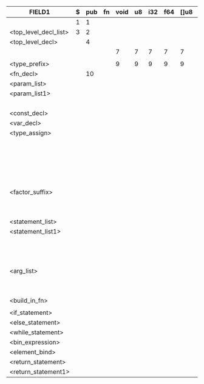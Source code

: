 |FIELD1               |$  |pub|fn |void|u8 |i32|f64|[]u8|?  |(  |)  |,  |:  |;  |const|var|=  |+  |-  |*  |/  |{  |}  |ifj|.  |<built_in_string>|if |else|while|&#124; |return|<binary_operator>|identifier|integer|float|string_literal|
|---------------------|---|---|---|----|---|---|---|----|---|---|---|---|---|---|-----|---|---|---|---|---|---|---|---|---|---|-----------------|---|----|-----|---|------|-----------------|----------|-------|-----|--------------|
|<program>            |1  |1  |   |    |   |   |   |    |   |   |   |   |   |   |1    |1  |   |   |   |   |   |   |   |   |   |                 |   |    |     |   |      |                 |          |       |     |              |
|<top_level_decl_list>|3  |2  |   |    |   |   |   |    |   |   |   |   |   |   |2    |2  |   |   |   |   |   |   |   |   |   |                 |   |    |     |   |      |                 |          |       |     |              |
|<top_level_decl>     |   |4  |   |    |   |   |   |    |   |   |   |   |   |   |5    |6  |   |   |   |   |   |   |   |   |   |                 |   |    |     |   |      |                 |          |       |     |              |
|<data-type>          |   |   |   |7   |7  |7  |7  |7   |7  |   |   |   |   |   |     |   |   |   |   |   |   |   |   |   |   |                 |   |    |     |   |      |                 |          |       |     |              |
|                     |   |   |   |    |   |   |   |    |   |   |   |   |   |   |     |   |   |   |   |   |   |   |   |   |   |                 |   |    |     |   |      |                 |          |       |     |              |
|<type_prefix>        |   |   |   |9   |9  |9  |9  |9   |8  |   |   |   |   |   |     |   |   |   |   |   |   |   |   |   |   |                 |   |    |     |   |      |                 |          |       |     |              |
|<fn_decl>            |   |10 |   |    |   |   |   |    |   |   |   |   |   |   |     |   |   |   |   |   |   |   |   |   |   |                 |   |    |     |   |      |                 |          |       |     |              |
|<param_list>         |   |   |   |    |   |   |   |    |   |   |12 |   |   |   |     |   |   |   |   |   |   |   |   |   |   |                 |   |    |     |   |      |                 |11        |       |     |              |
|<param_list1>        |   |   |   |    |   |   |   |    |   |   |14 |13 |   |   |     |   |   |   |   |   |   |   |   |   |   |                 |   |    |     |   |      |                 |          |       |     |              |
|<param>              |   |   |   |    |   |   |   |    |   |   |   |   |   |   |     |   |   |   |   |   |   |   |   |   |   |                 |   |    |     |   |      |                 |15        |       |     |              |
|<const_decl>         |   |   |   |    |   |   |   |    |   |   |   |   |   |   |16   |   |   |   |   |   |   |   |   |   |   |                 |   |    |     |   |      |                 |          |       |     |              |
|<var_decl>           |   |   |   |    |   |   |   |    |   |   |   |   |   |   |     |17 |   |   |   |   |   |   |   |   |   |                 |   |    |     |   |      |                 |          |       |     |              |
|<type_assign>        |   |   |   |    |   |   |   |    |   |   |   |   |18 |   |     |   |19 |   |   |   |   |   |   |   |   |                 |   |    |     |   |      |                 |          |       |     |              |
|<expression>         |   |   |   |    |   |   |   |    |   |20 |   |   |   |   |     |   |   |   |   |   |   |   |   |   |   |                 |   |    |     |   |      |                 |20        |20     |20   |20            |
|<expression1>        |   |   |   |    |   |   |   |    |   |   |23 |23 |   |23 |     |   |   |21 |22 |   |   |   |   |   |   |                 |   |    |     |   |      |23               |          |       |     |              |
|<term>               |   |   |   |    |   |   |   |    |   |24 |   |   |   |   |     |   |   |   |   |   |   |   |   |   |   |                 |   |    |     |   |      |                 |24        |24     |24   |24            |
|<term1>              |   |   |   |    |   |   |   |    |   |   |27 |27 |   |27 |     |   |   |27 |27 |25 |26 |   |   |   |   |                 |   |    |     |   |      |27               |          |       |     |              |
|<factor>             |   |   |   |    |   |   |   |    |   |31 |   |   |   |   |     |   |   |   |   |   |   |   |   |   |   |                 |   |    |     |   |      |                 |29        |28     |28   |30            |
|<factor_suffix>      |   |   |   |    |   |   |   |    |   |32 |33 |33 |   |33 |     |   |   |33 |33 |33 |33 |   |   |   |   |                 |   |    |     |   |      |33               |          |       |     |              |
|<number>             |   |   |   |    |   |   |   |    |   |   |   |   |   |   |     |   |   |   |   |   |   |   |   |   |   |                 |   |    |     |   |      |                 |          |34     |35   |              |
|<block>              |   |   |   |    |   |   |   |    |   |   |   |   |   |   |     |   |   |   |   |   |   |36 |   |   |   |                 |   |    |     |   |      |                 |          |       |     |              |
|<statement_list>     |   |   |   |    |   |   |   |    |   |   |   |   |   |   |37   |37 |   |   |   |   |   |   |   |   |   |                 |37 |    |37   |   |37    |                 |37        |       |     |              |
|<statement_list1>    |   |   |   |    |   |   |   |    |   |   |   |   |   |   |38   |38 |   |   |   |   |   |   |39 |   |   |                 |38 |    |38   |   |38    |                 |38        |       |     |              |
|<statement>          |   |   |   |    |   |   |   |    |   |   |   |   |   |   |40   |41 |   |   |   |   |   |   |   |   |   |                 |43 |    |44   |   |45    |                 |42        |       |     |              |
|<assignment>         |   |   |   |    |   |   |   |    |   |   |   |   |   |   |     |   |   |   |   |   |   |   |   |   |   |                 |   |    |     |   |      |                 |46        |       |     |              |
|<assignment1>        |   |   |   |    |   |   |   |    |   |47 |   |   |   |   |     |   |   |   |   |   |   |   |   |48 |   |                 |   |    |     |   |      |                 |47        |47     |47   |47            |
|<arg_list>           |   |   |   |    |   |   |   |    |   |49 |50 |   |   |   |     |   |   |   |   |   |   |   |   |   |   |                 |   |    |     |   |      |                 |49        |49     |49   |49            |
|<argument>           |   |   |   |    |   |   |   |    |   |51 |   |   |   |   |     |   |   |   |   |   |   |   |   |   |   |                 |   |    |     |   |      |                 |51        |51     |51   |51            |
|<argument1>          |   |   |   |    |   |   |   |    |   |   |53 |52 |   |   |     |   |   |   |   |   |   |   |   |   |   |                 |   |    |     |   |      |                 |          |       |     |              |
|<build_in_fn>        |   |   |   |    |   |   |   |    |   |   |   |   |   |   |     |   |   |   |   |   |   |   |   |54 |   |                 |   |    |     |   |      |                 |          |       |     |              |
|                     |   |   |   |    |   |   |   |    |   |   |   |   |   |   |     |   |   |   |   |   |   |   |   |   |   |                 |   |    |     |   |      |                 |          |       |     |              |
|<if_statement>       |   |   |   |    |   |   |   |    |   |   |   |   |   |   |     |   |   |   |   |   |   |   |   |   |   |                 |55 |    |     |   |      |                 |          |       |     |              |
|<else_statement>     |   |   |   |    |   |   |   |    |   |   |   |   |   |   |57   |57 |   |   |   |   |   |   |57 |   |   |                 |57 |56  |57   |   |57    |                 |57        |       |     |              |
|<while_statement>    |   |   |   |    |   |   |   |    |   |   |   |   |   |   |     |   |   |   |   |   |   |   |   |   |   |                 |   |    |58   |   |      |                 |          |       |     |              |
|<bin_expression>     |   |   |   |    |   |   |   |    |   |   |60 |   |   |   |     |   |   |   |   |   |   |   |   |   |   |                 |   |    |     |   |      |59               |          |       |     |              |
|<element_bind>       |   |   |   |    |   |   |   |    |   |   |   |   |   |   |     |   |   |   |   |   |   |62 |   |   |   |                 |   |    |     |61 |      |                 |          |       |     |              |
|<return_statement>   |   |   |   |    |   |   |   |    |   |   |   |   |   |   |     |   |   |   |   |   |   |   |   |   |   |                 |   |    |     |   |63    |                 |          |       |     |              |
|<return_statement1>  |   |   |   |    |   |   |   |    |   |64 |   |   |   |65 |     |   |   |   |   |   |   |   |   |   |   |                 |   |    |     |   |      |                 |64        |64     |64   |64            |
